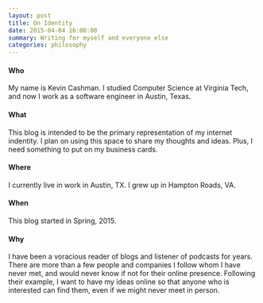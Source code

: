 ```yaml
---
layout: post
title: On Identity
date: 2015-04-04 16:00:00
summary: Writing for myself and everyone else
categories: philosophy
---
```


#### Who
My name is Kevin Cashman.  I studied Computer Science at Virginia Tech, and now
I work as a software engineer in Austin, Texas.

#### What
This blog is intended to be the primary representation of my internet indentity.
I plan on using this space to share my thoughts and ideas.  Plus, I need something
to put on my business cards.

#### Where
I currently live in work in Austin, TX. I grew up in Hampton Roads, VA.

#### When
This blog started in Spring, 2015.

#### Why
I have been a voracious reader of blogs and listener of podcasts for years.
There are more than a few people and companies I follow whom I have never met,
and would never know if not for their online presence. Following their example,
I want to have my ideas online so that anyone who is interested can find them,
even if we might never meet in person.
